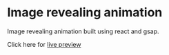 # Image revealing animation

Image revealing animation built using react and gsap.

Click here for [live preview](https://sagarnaikg.github.io/image-reveal-animation/)
